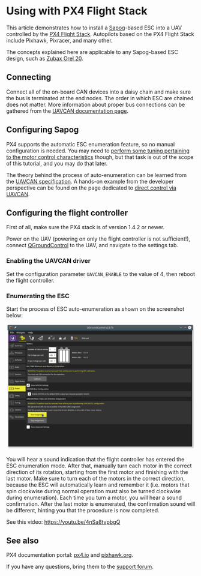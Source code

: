 # Using with PX4 Flight Stack

This article demonstrates how to install a [Sapog](/sapog)-based ESC into a UAV controlled by the
[PX4 Flight Stack](http://px4.io).
Autopilots based on the PX4 Flight Stack include Pixhawk, Pixracer, and many other.

The concepts explained here are applicable to any Sapog-based ESC design, such as [Zubax Orel 20](/zubax_orel_20).

## Connecting

Connect all of the on-board CAN devices into a daisy chain and make sure the bus is terminated at the end nodes.
The order in which ESC are chained does not matter.
More information about proper bus connections can be gathered from the [UAVCAN documentation page](/uavcan).

## Configuring Sapog

PX4 supports the automatic ESC enumeration feature, so no manual configuration is needed.
You may need to [perform some tuning pertaining to the motor control characteristics](/sapog/tuning) though,
but that task is out of the scope of this tutorial, and you may do that later.

The theory behind the process of auto-enumeration can be learned from the [UAVCAN specification](http://uavcan.org).
A hands-on example from the developer perspective can be found on the page dedicated to
[direct control via UAVCAN](/sapog/direct_control_via_uavcan).

## Configuring the flight controller

First of all, make sure the PX4 stack is of version 1.4.2 or newer.

Power on the UAV (powering on only the flight controller is not sufficient!),
connect [QGroundControl](http://qgroundcontrol.com) to the UAV, and navigate to the settings tab.

### Enabling the UAVCAN driver

Set the configuration parameter `UAVCAN_ENABLE` to the value of 4, then reboot the flight controller.

### Enumerating the ESC

Start the process of ESC auto-enumeration as shown on the screenshot below:

<img src="qgroundcontrol_uavcan_esc_enumeration.png" title="QGroundControl - UAVCAN ESC auto-enumeration">

You will hear a sound indication that the flight controller has entered the ESC enumeration mode.
After that, manually turn each motor in the correct direction of its rotation,
starting from the first motor and finishing with the last motor.
Make sure to turn each of the motors in the correct direction,
because the ESC will automatically learn and remember it
(i.e. motors that spin clockwise during normal operation must also be turned clockwise during enumeration).
Each time you turn a motor, you will hear a sound confirmation.
After the last motor is enumerated, the confirmation sound will be different,
hinting you that the procedure is now completed.

See this video: <https://youtu.be/4nSa8tvpbgQ>

## See also

PX4 documentation portal: [px4.io](http://px4.io) and [pixhawk.org](http://pixhawk.org).

If you have any questions, bring them to the [support forum](https://productforums.zubax.com).
